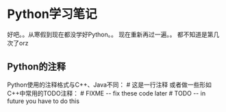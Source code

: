 # Python学习笔记

好吧。。从寒假到现在都没学好Python。。
现在重新再过一遍。。
都不知道是第几次了orz

## Python的注释

Python使用的注释格式与C++、Java不同：
	# 这是一行注释
或者做一些形如C++中常用的TODO注释：
	# FIXME -- fix these code later
	# TODO -- in future you have to do this

